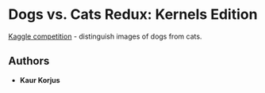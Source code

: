 # Dogs vs. Cats Redux: Kernels Edition

[Kaggle competition](https://www.kaggle.com/c/dogs-vs-cats-redux-kernels-edition/) - distinguish images of dogs from cats.

## Authors

* **Kaur Korjus**

